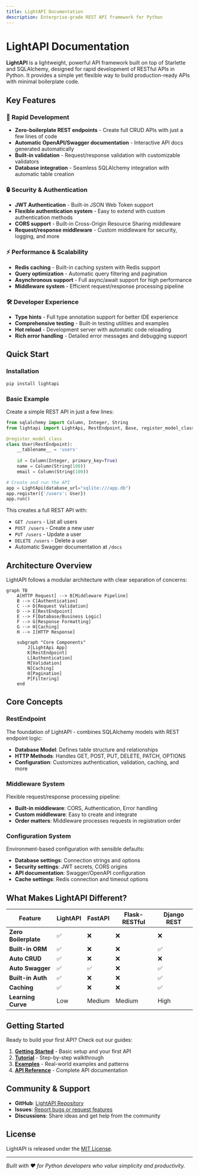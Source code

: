 ```yaml
---
title: LightAPI Documentation
description: Enterprise-grade REST API framework for Python
---
```


# LightAPI Documentation

**LightAPI** is a lightweight, powerful API framework built on top of Starlette and SQLAlchemy, designed for rapid development of RESTful APIs in Python. It provides a simple yet flexible way to build production-ready APIs with minimal boilerplate code.

## Key Features

### 🚀 **Rapid Development**
- **Zero-boilerplate REST endpoints** - Create full CRUD APIs with just a few lines of code
- **Automatic OpenAPI/Swagger documentation** - Interactive API docs generated automatically
- **Built-in validation** - Request/response validation with customizable validators
- **Database integration** - Seamless SQLAlchemy integration with automatic table creation

### 🔒 **Security & Authentication**
- **JWT Authentication** - Built-in JSON Web Token support
- **Flexible authentication system** - Easy to extend with custom authentication methods
- **CORS support** - Built-in Cross-Origin Resource Sharing middleware
- **Request/response middleware** - Custom middleware for security, logging, and more

### ⚡ **Performance & Scalability**
- **Redis caching** - Built-in caching system with Redis support
- **Query optimization** - Automatic query filtering and pagination
- **Asynchronous support** - Full async/await support for high performance
- **Middleware system** - Efficient request/response processing pipeline

### 🛠 **Developer Experience**
- **Type hints** - Full type annotation support for better IDE experience
- **Comprehensive testing** - Built-in testing utilities and examples
- **Hot reload** - Development server with automatic code reloading
- **Rich error handling** - Detailed error messages and debugging support

## Quick Start

### Installation

```bash
pip install lightapi
```

### Basic Example

Create a simple REST API in just a few lines:

```python
from sqlalchemy import Column, Integer, String
from lightapi import LightApi, RestEndpoint, Base, register_model_class

@register_model_class
class User(RestEndpoint):
    __tablename__ = 'users'
    
    id = Column(Integer, primary_key=True)
    name = Column(String(100))
    email = Column(String(100))

# Create and run the API
app = LightApi(database_url="sqlite:///app.db")
app.register({'/users': User})
app.run()
```

This creates a full REST API with:
- `GET /users` - List all users
- `POST /users` - Create a new user  
- `PUT /users` - Update a user
- `DELETE /users` - Delete a user
- Automatic Swagger documentation at `/docs`

## Architecture Overview

LightAPI follows a modular architecture with clear separation of concerns:

```mermaid
graph TB
    A[HTTP Request] --> B[Middleware Pipeline]
    B --> C[Authentication]
    C --> D[Request Validation]
    D --> E[RestEndpoint]
    E --> F[Database/Business Logic]
    F --> G[Response Formatting]
    G --> H[Caching]
    H --> I[HTTP Response]
    
    subgraph "Core Components"
        J[LightApi App]
        K[RestEndpoint]
        L[Authentication]
        M[Validation]
        N[Caching]
        O[Pagination]
        P[Filtering]
    end
```

## Core Concepts

### RestEndpoint
The foundation of LightAPI - combines SQLAlchemy models with REST endpoint logic:
- **Database Model**: Defines table structure and relationships
- **HTTP Methods**: Handles GET, POST, PUT, DELETE, PATCH, OPTIONS
- **Configuration**: Customizes authentication, validation, caching, and more

### Middleware System
Flexible request/response processing pipeline:
- **Built-in middleware**: CORS, Authentication, Error handling
- **Custom middleware**: Easy to create and integrate
- **Order matters**: Middleware processes requests in registration order

### Configuration System
Environment-based configuration with sensible defaults:
- **Database settings**: Connection strings and options
- **Security settings**: JWT secrets, CORS origins
- **API documentation**: Swagger/OpenAPI configuration
- **Cache settings**: Redis connection and timeout options

## What Makes LightAPI Different?

| Feature | LightAPI | FastAPI | Flask-RESTful | Django REST |
|---------|----------|---------|---------------|-------------|
| **Zero Boilerplate** | ✅ | ❌ | ❌ | ❌ |
| **Built-in ORM** | ✅ | ❌ | ❌ | ✅ |
| **Auto CRUD** | ✅ | ❌ | ❌ | ❌ |
| **Auto Swagger** | ✅ | ✅ | ❌ | ✅ |
| **Built-in Auth** | ✅ | ❌ | ❌ | ✅ |
| **Caching** | ✅ | ❌ | ❌ | ✅ |
| **Learning Curve** | Low | Medium | Medium | High |

## Getting Started

Ready to build your first API? Check out our guides:

1. **[Getting Started](getting-started/)** - Basic setup and your first API
2. **[Tutorial](tutorial/)** - Step-by-step walkthrough
3. **[Examples](examples/)** - Real-world examples and patterns
4. **[API Reference](api-reference/)** - Complete API documentation

## Community & Support

- **GitHub**: [LightAPI Repository](https://github.com/henriqueblobato/LightApi)
- **Issues**: [Report bugs or request features](https://github.com/henriqueblobato/LightApi/issues)
- **Discussions**: Share ideas and get help from the community

## License

LightAPI is released under the [MIT License](https://github.com/henriqueblobato/LightApi/blob/main/LICENSE).

---

*Built with ❤️ for Python developers who value simplicity and productivity.*

